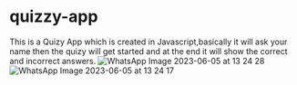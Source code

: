# quizzy-app
This is a Quizy App which is created in Javascript,basically it will ask your name then the quizy will get started and at the end it will show the correct and incorrect answers.
![WhatsApp Image 2023-06-05 at 13 24 28](https://github.com/1komal4/quizzy-app/assets/111501828/ea7d4e8b-3093-4ff5-ac28-990a89d08a89)
![WhatsApp Image 2023-06-05 at 13 24 17](https://github.com/1komal4/quizzy-app/assets/111501828/9a3e988e-3524-4cec-8c7d-94e28d5b37e9)
